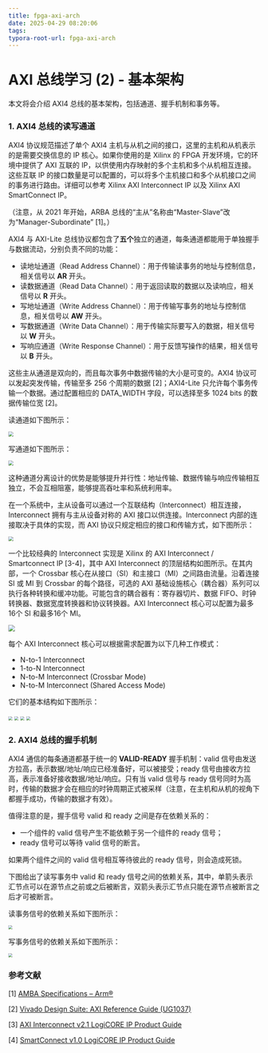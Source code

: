 ```yaml
---
title: fpga-axi-arch
date: 2025-04-29 08:20:06
tags:
typora-root-url: fpga-axi-arch
---
```


# AXI 总线学习 (2) - 基本架构

本文将会介绍 AXI4 总线的基本架构，包括通道、握手机制和事务等。



### 1. AXI4 总线的读写通道

AXI4 协议规范描述了单个 AXI4 主机与从机之间的接口，这里的主机和从机表示的是需要交换信息的 IP 核心。如果你使用的是 Xilinx 的 FPGA 开发环境，它的环境中提供了 AXI 互联的 IP，以供使用内存映射的多个主机和多个从机相互连接。这些互联 IP 的接口数量是可以配置的，可以将多个主机接口和多个从机接口之间的事务进行路由。详细可以参考 Xilinx AXI Interconnect IP 以及 Xilinx AXI SmartConnect IP。

（注意，从 2021 年开始，ARBA 总线的“主从”名称由“Master-Slave”改为“Manager-Subordinate” [1]。）

AXI4 与 AXI-Lite 总线协议都包含了**五个**独立的通道，每条通道都能用于单独握手与数据流动，分别负责不同的功能：

- 读地址通道（Read Address Channel）：用于传输读事务的地址与控制信息，相关信号以 **AR** 开头。
- 读数据通道（Read Data Channel）：用于返回读取的数据以及读响应，相关信号以 **R** 开头。
- 写地址通道（Write Address Channel）：用于传输写事务的地址与控制信息，相关信号以 **AW** 开头。
- 写数据通道（Write Data Channel）：用于传输实际要写入的数据，相关信号以 **W** 开头。
- 写响应通道（Write Response Channel）：用于反馈写操作的结果，相关信号以 **B** 开头。

这些主从通道是双向的，而且每次事务中数据传输的大小是可变的。AXI4 协议可以发起突发传输，传输至多 256 个周期的数据 [2]；AXI4-Lite 只允许每个事务传输一个数据。通过配置相应的 DATA_WIDTH 字段，可以选择至多 1024 bits 的数据传输位宽 [2]。

读通道如下图所示：

<img src="read_channel.png" style="zoom:60%;" />

写通道如下图所示：

<img src="write_channel.png" style="zoom:60%;" />

这种通道分离设计的优势是能够提升并行性：地址传输、数据传输与响应传输相互独立，不会互相阻塞，能够提高吞吐率和系统利用率。

在一个系统中，主从设备可以通过一个互联结构（Interconnect）相互连接，Interconnect 拥有与主从设备对称的 AXI 接口以供连接。Interconnect 内部的连接取决于具体的实现，而 AXI 协议只规定相应的接口和传输方式，如下图所示：

<img src="interconnect.png" style="zoom:60%;" />

一个比较经典的 Interconnect 实现是 Xilinx 的 AXI Interconnect / Smartconnect IP [3-4]，其中 AXI Interconnect 的顶层结构如图所示。在其内部，一个 Crossbar 核心在从接口（SI）和主接口（MI）之间路由流量。沿着连接 SI 或 MI 到 Crossbar 的每个路径，可选的 AXI 基础设施核心（耦合器）系列可以执行各种转换和缓冲功能。可能包含的耦合器有：寄存器切片、数据 FIFO、时钟转换器、数据宽度转换器和协议转换器。AXI Interconnect 核心可以配置为最多16个 SI 和最多16个 MI。

<img src="xilinx_interconnect_top.png" style="zoom:80%;" />

每个 AXI Interconnect 核心可以根据需求配置为以下几种工作模式：

- N-to-1 Interconnect
- 1-to-N Interconnect
- N-to-M Interconnect (Crossbar Mode)
- N-to-M Interconnect (Shared Access Mode)

它们的基本结构如下图所示：

<img src="2-2.png" style="zoom:50%;" />



<img src="2-3.png" style="zoom:50%;" />



<img src="2-4.png" style="zoom:50%;" />



<img src="2-5.png" style="zoom:50%;" />



### 2. AXI4 总线的握手机制

AXI4 通信的每条通道都基于统一的 **VALID-READY** 握手机制：valid 信号由发送方拉高，表示数据/地址/响应已经准备好，可以被接受；ready 信号由接收方拉高，表示准备好接收数据/地址/响应。只有当 valid 信号与 ready 信号同时为高时，传输的数据才会在相应的时钟周期正式被采样（注意，在主机和从机的视角下都握手成功，传输的数据才有效）。

值得注意的是，握手信号 valid 和 ready 之间是存在依赖关系的：

- 一个组件的 valid 信号产生不能依赖于另一个组件的 ready 信号；
- ready 信号可以等待 valid 信号的断言。

如果两个组件之间的 valid 信号相互等待彼此的 ready 信号，则会造成死锁。

下图给出了读写事务中 valid 和 ready 信号之间的依赖关系，其中，单箭头表示汇节点可以在源节点之前或之后被断言，双箭头表示汇节点只能在源节点被断言之后才可被断言。

读事务信号的依赖关系如下图所示：

<img src="read_dependency.png" style="zoom:50%;" />

写事务信号的依赖关系如下图所示：

<img src="write_dependency.png" style="zoom:50%;" />



### 参考文献

[1] [AMBA Specifications – Arm®](https://www.arm.com/architecture/system-architectures/amba/amba-specifications)

[2] [Vivado Design Suite: AXI Reference Guide (UG1037)](https://china.xilinx.com/support/documents/ip_documentation/axi_ref_guide/latest/ug1037-vivado-axi-reference-guide.pdf)

[3] [AXI Interconnect v2.1 LogiCORE IP Product Guide](https://www.xilinx.com/support/documents/ip_documentation/axi_interconnect/v2_1/pg059-axi-interconnect.pdf)

[4] [SmartConnect v1.0 LogiCORE IP Product Guide](https://www.xilinx.com/support/documents/ip_documentation/smartconnect/v1_0/pg247-smartconnect.pdf)
